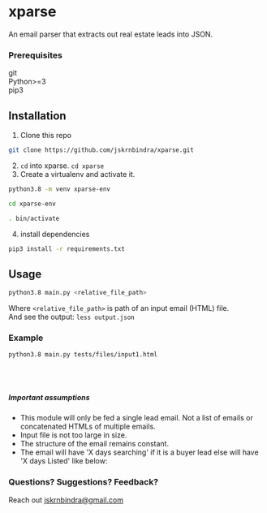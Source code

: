 # xparse
An email parser that extracts out real estate leads into JSON.

### Prerequisites
git  
Python>=3  
pip3

## Installation
1. Clone this repo 
```bash
git clone https://github.com/jskrnbindra/xparse.git
```
2. `cd` into xparse. `cd xparse`
3. Create a virtualenv and activate it.  
```bash
python3.8 -m venv xparse-env
```  
```bash
cd xparse-env
```
```bash
. bin/activate
```
4. install dependencies
```bash
pip3 install -r requirements.txt
```

## Usage
```bash
python3.8 main.py <relative_file_path>
```
Where `<relative_file_path>` is path of an input email (HTML) file.  
And see the output: `less output.json`

### Example
```bash
python3.8 main.py tests/files/input1.html
```
<br></br>
##### Important assumptions
- This module will only be fed a single lead email. Not a list of emails or concatenated HTMLs of multiple emails.
- Input file is not too large in size.
- The structure of the email remains constant.
- The email will have 'X days searching' if it is a buyer lead else will have 'X days Listed' like below:


### Questions? Suggestions? Feedback?
Reach out jskrnbindra@gmail.com
